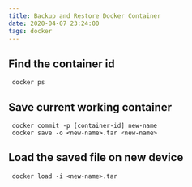 ```yaml
---
title: Backup and Restore Docker Container
date: 2020-04-07 23:24:00
tags: docker
---
```


## Find the container id

```
 docker ps
```

## Save current working container

```
 docker commit -p [container-id] new-name
 docker save -o <new-name>.tar <new-name>
```

## Load the saved file on new device

```
 docker load -i <new-name>.tar
```
